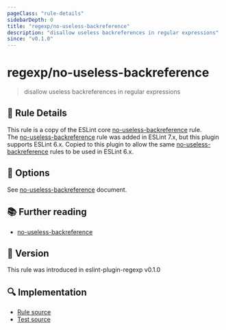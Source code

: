 ```yaml
---
pageClass: "rule-details"
sidebarDepth: 0
title: "regexp/no-useless-backreference"
description: "disallow useless backreferences in regular expressions"
since: "v0.1.0"
---
```

# regexp/no-useless-backreference

> disallow useless backreferences in regular expressions

## :book: Rule Details

This rule is a copy of the ESLint core [no-useless-backreference] rule.  
The [no-useless-backreference] rule was added in ESLint 7.x, but this plugin supports ESLint 6.x.
Copied to this plugin to allow the same [no-useless-backreference] rules to be used in ESLint 6.x.

## :wrench: Options

See [no-useless-backreference] document.

## :books: Further reading

- [no-useless-backreference]

[no-useless-backreference]: https://eslint.org/docs/rules/no-useless-backreference

## :rocket: Version

This rule was introduced in eslint-plugin-regexp v0.1.0

## :mag: Implementation

- [Rule source](https://github.com/ota-meshi/eslint-plugin-regexp/blob/master/lib/rules/no-useless-backreference.ts)
- [Test source](https://github.com/ota-meshi/eslint-plugin-regexp/blob/master/tests/lib/rules/no-useless-backreference.ts)

